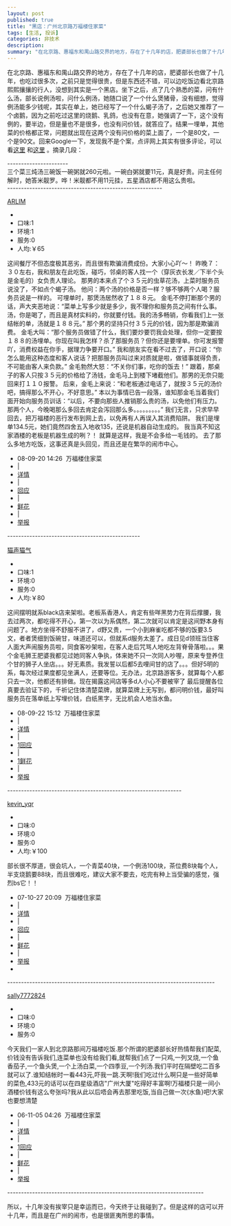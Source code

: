 ```yaml
---
layout: post
published: true
title: "黑店：广州北京路万福楼住家菜"
tags: [生活, 投诉]
categories: 非技术    
description: 
summary: "在北京路、惠福东和禺山路交界的地方，存在了十几年的店，肥婆部长也做了十几年，也吃过很多次，之前只是觉得很贵，但是东西还不错，可以边吃饭边看北京路熙熙攘攘的行人，没想到其实是一个黑店。坐下之后，点了几个熟悉的菜，问有什么汤，部长说例汤啦，问什"
---
```

在北京路、惠福东和禺山路交界的地方，存在了十几年的店，肥婆部长也做了十几年，也吃过很多次，之前只是觉得很贵，但是东西还不错，可以边吃饭边看北京路熙熙攘攘的行人，没想到其实是一个黑店。坐下之后，点了几个熟悉的菜，问有什么汤，部长说例汤啦，问什么例汤，她随口说了一个什么煲猪骨，没有细想，觉得例汤能多少钱呢，其实在单上，她已经写了一个什么蝎子汤了，之后她又推荐了一个卤鹅，因为之前吃过这里的烧鹅、乳鸽，也没有在意，她强调了一下，这个没有例的，要半边，但是量也不是很多，也没有问价钱，就答应了。结果一埋单，其他菜的价格都正常，问题就出现在这两个没有问价格的菜上面了，一个是80文，一个是90文。回来Google一下，发现我不是个案，点评网上其实有很多评论，可以看[这里][Link 1] 和[这里][Link 2] 。摘录几段：  
  
\----------------------  
三个菜三炖汤三碗饭一碗粥就260元啦。一碗白粥就要11元，真是好贵。问主任何解时，她答米靓罗。哗！米靓都不用11元挂，五星酒店都不用这么贵啦。  
\--------------------------------------------------------  
  


[ARLIM][]

 *  
 *  口味:1
 *  环境:1
 *  服务:0
 *  人均:￥65

这间餐厅不但态度极其恶劣，而且很有欺骗消费成份。大家小心吖～！ 昨晚７：３０左右，我和朋友在此吃饭，碰巧，邻桌的客人找一个（穿灰衣长发／下半个头是金毛的）女负责人理论。 那男的本来点了个３５元的虫草花汤，上菜时服务员说没了，不如点个蝎子汤。 他问：两个汤的价格是否一样？够不够两个人喝？服务员说是一样的。 可埋单时，那煲汤居然收了１８８元。 金毛不停打断那个男的话，声大夹恶地说：“菜单上写多少就是多少，我不理你和服务员之间有什么事。汤，你是喝了，而且是真材实料的，你就要付钱。我的汤多畅销，你看我们上一张结帐的单，汤就是１８８元。” 那个男的坚持只付３５元的价钱，因为那是欺骗消费。 金毛大叫：“那个服务员做错了什么，我们要炒要罚我会处理，但你一定要按１８８的汤埋单。你现在叫我怎样？杀了那服务员？但你还是要埋单。你可发报警吖，消费权益在你手，据理力争要开口。” 我和朋友实在看不过去了，开口说：“你怎么能用这种态度和客人说话？把那服务员叫过来对质就是啦，做错事就得负责，不可能由客人来负款。” 金毛勃然大怒：“不关你们事，吃你的饭去！” 跟着，那桌子的客人只按３５元的价格给了汤钱，金毛马上到楼下堵截他们。那男的无奈只能回来打１１０报警。 后来，金毛上来说：“和老板通过电话了，就按３５元的汤价吧，搞得那么不开心，不好意思。” 本以为事情已告一段落，谁知那金毛当着我们面开始向服务员训话：“以后，不要向那些人推销那么贵的汤，以免他们有压力。那两个人，今晚喝那么多回去肯定会泻回那么多。。。。。。。。。” 我们无言，只求早早回去，把万福楼的恶行发布到网上去，以免再有人再误入其消费陷阱。 我们是埋单134.5元，她们竟然四舍五入地收135，还说是机器自动生成的。 我当真不知这家酒楼的老板是机器生成的咧？！ 就算是这样，我是不会多给一毛钱的。 去了那么多地方吃饭，这事还真是头回见，而且还是在繁华的闹市中心。

 *  08-09-20 14:26  万福楼住家菜
 *  |
 *  [详情][Link 3]
 *  |
 *  [回应][Link 4]
 *  |
 *  [鲜花][Link 5]
 *  |
 *  [举报][Link 5]

\------------------------------------------------

[猫声猫气][Link 6]

 *  
 *  口味:1
 *  环境:0
 *  服务:0
 *  人均:￥80

这间摆明就系black店来架啦。老板系香港人，肯定有些咩黑势力在背后撑腰，我去过两次，都吃得不开心，第一次以为系偶然，第二次就可以肯定是这间野本身有问题了。地方坐得不舒服不讲了，d野又贵，一个小到麻雀吃都不够的饭要3.5文，者者煲细到饭碗甘，味道还可以，但就系d服务太差了。成日见d领班当住客人面大声闹服务员啦，同食客吵架啦，在客人走后咒骂人地吃左背脊骨落啦。。。果个金毛狮王肥婆我都见过她同客人争执，体来她不只一次同人吵喔，原来专登养住个甘的狮子人坐店。。。好无素质。我发誓以后都5去哩间甘的店了。。。但好5明的系，每次经过果度都见坐满人，还要等位。无办法，北京路游客多，就算每个人都只去一次，他都还有排做。现在揭露这间店等多d人小心不要被宰了 最后提醒各位真要去验证下的，千祈记住体清楚菜牌，就算菜牌上无写到，都问明价钱，最好叫服务员在落单纸上写埋价钱，白纸黑字，无比机会人地当水鱼。

 *  08-09-22 15:12  万福楼住家菜
 *  |
 *  [详情][Link 7]
 *  |
 *  [1回应][1]
 *  |
 *  [1鲜花][1 1]
 *  |
 *  [举报][1 1]

\---------------------------------------------------------------

[kevin\_yqr][kevin_yqr]

 *  
 *  口味:0
 *  环境:0
 *  服务:0
 *  人均:￥100

部长很不厚道，很会坑人，一个青菜40块，一个例汤100块，茶位费8块每个人，半支烧鹅要88块，而且很难吃，建议大家不要去，吃完有种上当受骗的感觉，强烈bs它！！

 *  07-10-27 20:09  万福楼住家菜
 *  |
 *  [详情][Link 8]
 *  |
 *  [回应][Link 9]
 *  |
 *  [鲜花][1 1]
 *  |
 *  [举报][1 1]
 *    
    

\---------------------------------------------------------------------------

[sally7772824][]

 *  
 *  口味:0
 *  环境:0
 *  服务:0

今天我们一家人到北京路那间万福楼吃饭.那个所谓的肥婆部长好热情帮我们配菜,价钱没有告诉我们,连菜单也没有给我们看,就帮我们点了一只鸡,一列叉烧,一个鱼香茄子,一个鱼头煲,一个上汤白菜,一个四季豆,一个列汤.我们平时在隔壁吃二百多就可以了.谁知结帐时一看443元,吓我一跳.天啊!我们吃过什么啊只是一些好简单的菜色,433元的话可以在四星级酒店"广州大厦"吃得好丰富啊!万福楼只是一间小酒楼价钱有这么夸张吗?我从此以后唔会再去那里吃饭,当自己做一次\{水鱼\}吧!大家也要想清楚

 *  06-11-05 04:26  万福楼住家菜
 *  |
 *  [详情][Link 10]
 *  |
 *  [1回应][1 2]
 *  |
 *  [鲜花][Link 11]
 *  |
 *  [举报][Link 11]

\-----------------------------------------------------------------------

所以，十几年没有挨宰只是幸运而已，今天终于让我碰到了。但是这样的店可以开十几年，而且是在广州的闹市，也是很匪夷所思的事情。


[Link 1]: http://www.dianping.com/shop/517844
[Link 2]: http://guangzhou.8684.cn/ms/801
[ARLIM]: http://www.dianping.com/member/3117526
[Link 3]: http://www.dianping.com/review/10087606
[Link 4]: http://www.dianping.com/review/10087606#fn
[Link 5]: http://www.dianping.com/shop/517844_p2#
[Link 6]: http://www.dianping.com/member/2260171
[Link 7]: http://www.dianping.com/review/10140440
[1]: http://www.dianping.com/review/10140440#fn
[1 1]: http://www.dianping.com/shop/517844/all#
[kevin_yqr]: http://www.dianping.com/member/1696458
[Link 8]: http://www.dianping.com/review/4559198
[Link 9]: http://www.dianping.com/review/4559198#fn
[sally7772824]: http://www.dianping.com/member/1344190
[Link 10]: http://www.dianping.com/review/2063578
[1 2]: http://www.dianping.com/review/2063578#fn
[Link 11]: http://www.dianping.com/shop/517844/all_p2#